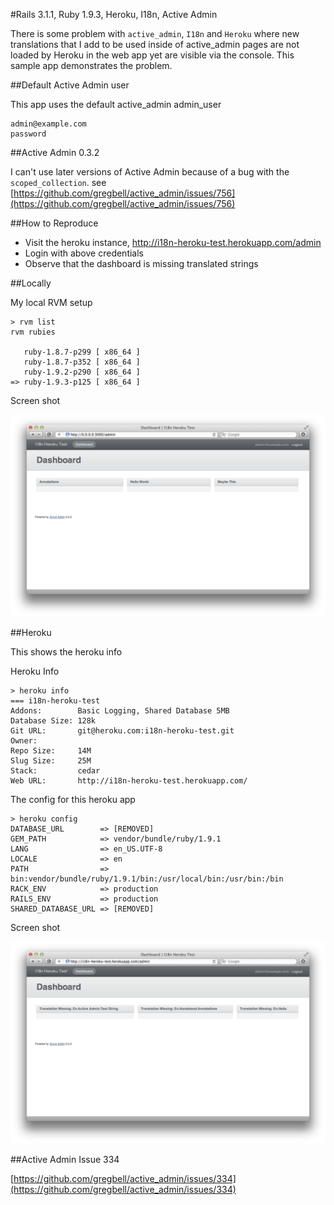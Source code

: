 #Rails 3.1.1, Ruby 1.9.3, Heroku, I18n, Active Admin

There is some problem with `active_admin`, `I18n` and `Heroku` where new translations that I add to be used inside of active_admin pages are not loaded by Heroku in the web app yet are visible via the console. This sample app demonstrates the problem.

##Default Active Admin user

This app uses the default active_admin admin_user

    admin@example.com
    password

##Active Admin 0.3.2

I can't use later versions of Active Admin because of a bug with the `scoped_collection`. see [https://github.com/gregbell/active_admin/issues/756](https://github.com/gregbell/active_admin/issues/756)

##How to Reproduce

  * Visit the heroku instance, http://i18n-heroku-test.herokuapp.com/admin
  * Login with above credentials
  * Observe that the dashboard is missing translated strings
  
##Locally

My local RVM setup

    > rvm list
    rvm rubies

       ruby-1.8.7-p299 [ x86_64 ]
       ruby-1.8.7-p352 [ x86_64 ]
       ruby-1.9.2-p290 [ x86_64 ]
    => ruby-1.9.3-p125 [ x86_64 ]

Screen shot

![local](https://github.com/sorens/i18n-heroku-test/raw/master/doc/local01.png)

##Heroku

This shows the heroku info

  Heroku Info

    > heroku info
    === i18n-heroku-test
    Addons:        Basic Logging, Shared Database 5MB
    Database Size: 128k
    Git URL:       git@heroku.com:i18n-heroku-test.git
    Owner:         
    Repo Size:     14M
    Slug Size:     25M
    Stack:         cedar
    Web URL:       http://i18n-heroku-test.herokuapp.com/

The config for this heroku app

    > heroku config
    DATABASE_URL        => [REMOVED]
    GEM_PATH            => vendor/bundle/ruby/1.9.1
    LANG                => en_US.UTF-8
    LOCALE              => en
    PATH                => bin:vendor/bundle/ruby/1.9.1/bin:/usr/local/bin:/usr/bin:/bin
    RACK_ENV            => production
    RAILS_ENV           => production
    SHARED_DATABASE_URL => [REMOVED]
    
Screen shot

![heroku](https://github.com/sorens/i18n-heroku-test/raw/master/doc/heroku01.png)

##Active Admin Issue 334

[https://github.com/gregbell/active_admin/issues/334](https://github.com/gregbell/active_admin/issues/334)


